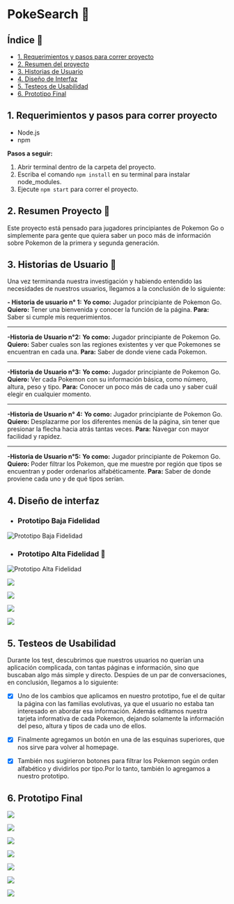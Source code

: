 # PokeSearch :mag_right:

## Índice :page_with_curl:

* [1. Requerimientos y pasos para correr proyecto](#1-Requerimientos-y-pasos-para-correr-proyecto)
* [2. Resumen del proyecto](#2-resumen-proyecto-page_facing_up)
* [3. Historias de Usuario](#3-historias-de-usuario-paperclip)
* [4. Diseño de Interfaz](#4-Diseño-de-interfaz)
* [5. Testeos de Usabilidad](#5-Testeos-de-Usabilidad)
* [6. Prototipo Final](#6-Prototipo-Final)


## 1. Requerimientos y pasos para correr proyecto

- Node.js
- npm

**Pasos a seguir:**

1. Abrir terminal dentro de la carpeta del proyecto.
2. Escriba el comando ```npm install``` en su terminal para instalar node_modules.
3. Ejecute ```npm start``` para correr el proyecto.

## 2. Resumen Proyecto :page_facing_up:
Este proyecto está pensado para jugadores principiantes de Pokemon Go o simplemente para gente que quiera saber un poco más de información sobre Pokemon de la primera y segunda generación.

## 3. Historias de Usuario :paperclip:
Una vez terminanda nuestra investigación y habiendo entendido las necesidades de nuestros usuarios, llegamos a la conclusión de lo siguiente:


**- Historia de usuario n° 1:**
**Yo como:** Jugador principiante de Pokemon Go.
**Quiero:** Tener una bienvenida y conocer la función de la página.
**Para:** Saber si cumple mis requerimientos.

---
**-Historia de Usuario n°2:**
**Yo como:** Jugador principiante de Pokemon Go.
**Quiero:** Saber cuales son las regiones existentes y ver que Pokemones se encuentran en cada una.
**Para:** Saber de donde viene cada Pokemon.

---
**-Historia de Usuario n°3:**
**Yo como:** Jugador principiante de Pokemon Go.
**Quiero:** Ver cada Pokemon con su información básica, como número, altura, peso y tipo.
**Para:** Conocer un poco más de cada uno y saber cuál elegir en cualquier momento.

---
**-Historia de Usuario n° 4:**
**Yo como:** Jugador principiante de Pokemon Go.
**Quiero:**  Desplazarme por los diferentes menús de la página, sin tener que presionar la flecha hacia atrás tantas veces.
**Para:** Navegar con mayor facilidad y rapidez.

---
**-Historia de Usuario n°5:**
**Yo como:** Jugador principiante de Pokemon Go.
**Quiero:** Poder filtrar los Pokemon, que me muestre por región que tipos se encuentran y poder ordenarlos alfabéticamente.
**Para:** Saber de donde proviene cada uno y de qué tipos serían.


## 4. Diseño de interfaz
- ### Prototipo Baja Fidelidad
![Prototipo Baja Fidelidad](https://i.ibb.co/mSGr9cq/IMG-20210406-WA0006.jpg)

- ### Prototipo Alta Fidelidad :art:
![Prototipo Alta Fidelidad](https://i.ibb.co/VtdcG2J/poke1.jpg)

![](https://i.ibb.co/yyphb1Q/poke2.jpg)

![](https://i.ibb.co/bBZsTj3/poke3.jpg)

![](https://i.ibb.co/LgrQwY6/poke4.jpg)

![](https://i.ibb.co/2gKWncz/poke5.jpg)



## 5. Testeos de Usabilidad

Durante los test, descubrimos que nuestros usuarios no querían una aplicación complicada, con tantas páginas e información, sino que buscaban algo más simple y directo. Despúes de un par de conversaciones, en conclusión, llegamos a lo siguiente:

- [x] Uno de los cambios que aplicamos en nuestro prototipo, fue el de quitar la página con las familias evolutivas, ya que el usuario no estaba tan interesado en abordar esa información. Además editamos nuestra tarjeta informativa de cada Pokemon, dejando solamente la información del peso, altura y tipos de cada uno de ellos.

- [x] Finalmente agregamos un botón en una de las esquinas superiores, que nos sirve para volver al homepage.

- [x] También nos sugirieron botones para filtrar los Pokemon según orden alfabético y dividirlos por tipo.Por lo tanto, también lo agregamos a nuestro prototipo.


## 6. Prototipo Final

![](https://i.ibb.co/GxvkvQr/proto1.jpg)

![](https://i.ibb.co/fQ53Kj8/proto2.jpg)

![](https://i.ibb.co/fYBw8X0/proto3.jpg)

![](https://i.ibb.co/hdfP6n8/proto4.jpg)

![](https://i.ibb.co/bbj5jcJ/proto5.jpg)

![](https://ibb.co/mXjJ9PR)

![](https://i.ibb.co/RBF23Jg/proto6.jpg)
